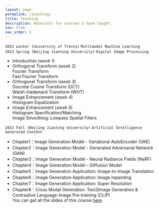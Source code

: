 ```yaml
---
layout: page
permalink: /teaching/
title: Teaching
description: Materials for courses I have taught. 
nav: true
nav_order: 5
---
```


`2022 winter (University of Trento)` `Multimodal Machine Learning` \
`2023 Spring (Beijing Jiaotong University)` `Digital Image Processing` 
- Introduction (_week 1_)
- Orthogonal Transform (_week 2_) \
Fourier Transform \
Fast Fourier Transform
- Orthogonal Transform (_week 3_)\
Discrete Cosine Transform (DCT) \
Walsh-Hadamard Transform (WHT)
- Image Enhancement (_week 4_)\
Histogram Equalization 
- Image Enhancement (_week 5_)\
Histogram Specification/Matching\
Image Smoothing: Lowpass Spatial Filters

`2023 Fall (Beijing Jiaotong University)` `Artificial Intelligence Generated Content`
- Chapter1：Image Generation Model - Variational AutoEncoder (VAE)
- Chapter2：Image Generation Model - Generated Adversarial Network (GAN)
- Chapter3：Image Generation Model - Neural Radiance Fields (NeRF)
- Chapter4：Image Generation Model – Diffusion Model
- Chapter5：Image Generation Application: Image-to-Image Translation
- Chapter6：Image Generation Application: Image Inpainting
- Chapter7：Image Generation Application: Super Resolution
- Chapter8：Cross Modal Generation: Text2Image Generation & Contrastive Language-Image Pre-training (CLIP)\
You can get all the slides of this course <font color="AAAAAA"><a href="https://www.aliyundrive.com/s/W8QHGJ8HdBC">here</a>. 
</font>
